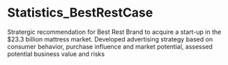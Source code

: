 # Statistics_BestRestCase

Stratergic recommendation for Best Rest Brand to acquire a start-up in the $23.3 billion mattress market.
Developed advertising strategy based on consumer behavior, purchase influence and market potential, assessed potential business value and risks
